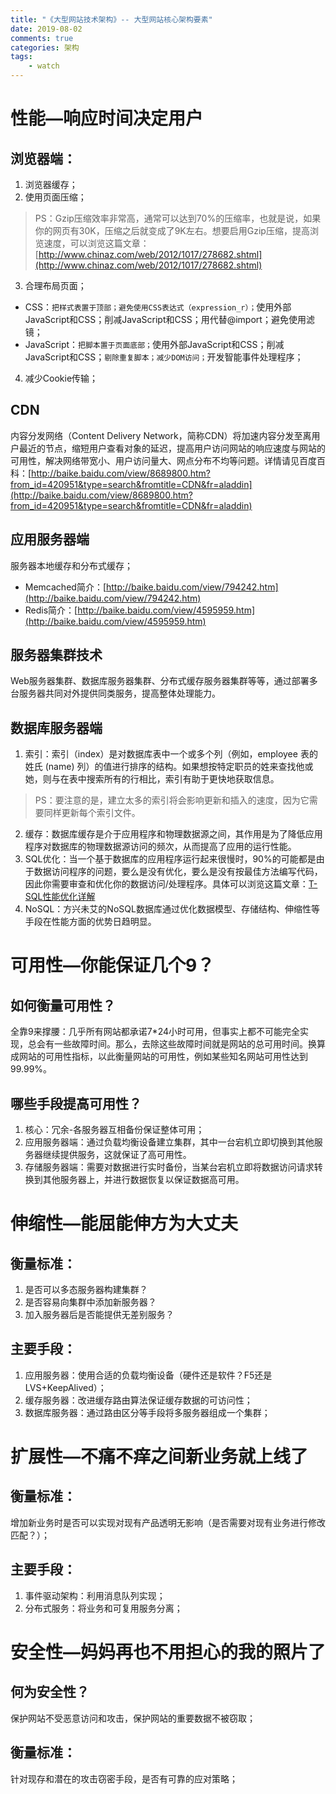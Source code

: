 ```yaml
---
title: "《大型网站技术架构》-- 大型网站核心架构要素"
date: 2019-08-02
comments: true
categories: 架构
tags:
    - watch
---
```


# 性能—响应时间决定用户
## 浏览器端：
1. 浏览器缓存；
2. 使用页面压缩；
> PS：Gzip压缩效率非常高，通常可以达到70%的压缩率，也就是说，如果你的网页有30K，压缩之后就变成了9K左右。想要启用Gzip压缩，提高浏览速度，可以浏览这篇文章：[http://www.chinaz.com/web/2012/1017/278682.shtml](http://www.chinaz.com/web/2012/1017/278682.shtml)
<!-- more -->
3. 合理布局页面；
* CSS：`把样式表置于顶部；避免使用CSS表达式（expression_r）；`使用外部JavaScript和CSS；削减JavaScript和CSS；用<link>代替@import；避免使用滤镜；
* JavaScript：`把脚本置于页面底部；`使用外部JavaScript和CSS；削减JavaScript和CSS；`剔除重复脚本；减少DOM访问；`开发智能事件处理程序；
4. 减少Cookie传输；

## CDN
内容分发网络（Content Delivery Network，简称CDN）将加速内容分发至离用户最近的节点，缩短用户查看对象的延迟，提高用户访问网站的响应速度与网站的可用性，解决网络带宽小、用户访问量大、网点分布不均等问题。详情请见百度百科：[http://baike.baidu.com/view/8689800.htm?from_id=420951&type=search&fromtitle=CDN&fr=aladdin](http://baike.baidu.com/view/8689800.htm?from_id=420951&type=search&fromtitle=CDN&fr=aladdin)

## 应用服务器端
服务器本地缓存和分布式缓存；
* Memcached简介：[http://baike.baidu.com/view/794242.htm](http://baike.baidu.com/view/794242.htm)
* Redis简介：[http://baike.baidu.com/view/4595959.htm](http://baike.baidu.com/view/4595959.htm)

## 服务器集群技术
Web服务器集群、数据库服务器集群、分布式缓存服务器集群等等，通过部署多台服务器共同对外提供同类服务，提高整体处理能力。

## 数据库服务器端
1. 索引：索引（index）是对数据库表中一个或多个列（例如，employee 表的姓氏 (name) 列）的值进行排序的结构。如果想按特定职员的姓来查找他或她，则与在表中搜索所有的行相比，索引有助于更快地获取信息。
>  PS：要注意的是，建立太多的索引将会影响更新和插入的速度，因为它需要同样更新每个索引文件。
2. 缓存：数据库缓存是介于应用程序和物理数据源之间，其作用是为了降低应用程序对数据库的物理数据源访问的频次，从而提高了应用的运行性能。
3. SQL优化：当一个基于数据库的应用程序运行起来很慢时，90%的可能都是由于数据访问程序的问题，要么是没有优化，要么是没有按最佳方法编写代码，因此你需要审查和优化你的数据访问/处理程序。具体可以浏览这篇文章：[T- SQL性能优化详解](http://www.cnblogs.com/Shaina/archive/2012/04/22/2464576.html)
4. NoSQL：方兴未艾的NoSQL数据库通过优化数据模型、存储结构、伸缩性等手段在性能方面的优势日趋明显。

# 可用性—你能保证几个9？

## 如何衡量可用性？
全靠9来撑腰：几乎所有网站都承诺7*24小时可用，但事实上都不可能完全实现，总会有一些故障时间。那么，去除这些故障时间就是网站的总可用时间。换算成网站的可用性指标，以此衡量网站的可用性，例如某些知名网站可用性达到99.99%。

## 哪些手段提高可用性？
1. 核心：冗余-各服务器互相备份保证整体可用；
2. 应用服务器端：通过负载均衡设备建立集群，其中一台宕机立即切换到其他服务器继续提供服务，这就保证了高可用性。
3. 存储服务器端：需要对数据进行实时备份，当某台宕机立即将数据访问请求转换到其他服务器上，并进行数据恢复以保证数据高可用。

# 伸缩性—能屈能伸方为大丈夫
## 衡量标准：
1. 是否可以多态服务器构建集群？
2. 是否容易向集群中添加新服务器？
3. 加入服务器后是否能提供无差别服务？

## 主要手段：
1. 应用服务器：使用合适的负载均衡设备（硬件还是软件？F5还是LVS+KeepAlived）；
2. 缓存服务器：改进缓存路由算法保证缓存数据的可访问性；
3. 数据库服务器：通过路由区分等手段将多服务器组成一个集群；

# 扩展性—不痛不痒之间新业务就上线了
## 衡量标准：
增加新业务时是否可以实现对现有产品透明无影响（是否需要对现有业务进行修改匹配？）；
## 主要手段：
1. 事件驱动架构：利用消息队列实现；
2. 分布式服务：将业务和可复用服务分离；

# 安全性—妈妈再也不用担心的我的照片了
## 何为安全性？
保护网站不受恶意访问和攻击，保护网站的重要数据不被窃取；

## 衡量标准：
针对现存和潜在的攻击窃密手段，是否有可靠的应对策略；